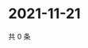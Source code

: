 # 2021-11-21

共 0 条

<!-- BEGIN WEIBO -->
<!-- 最后更新时间 Sun Nov 21 2021 10:35:21 GMT+0800 (China Standard Time) -->

<!-- END WEIBO -->
